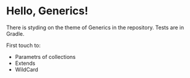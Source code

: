 # Hello, Generics!
There is styding on the theme of Generics in the repository.
Tests are in Gradle.

First touch to:
- Parametrs of collections
- Extends
- WildCard
